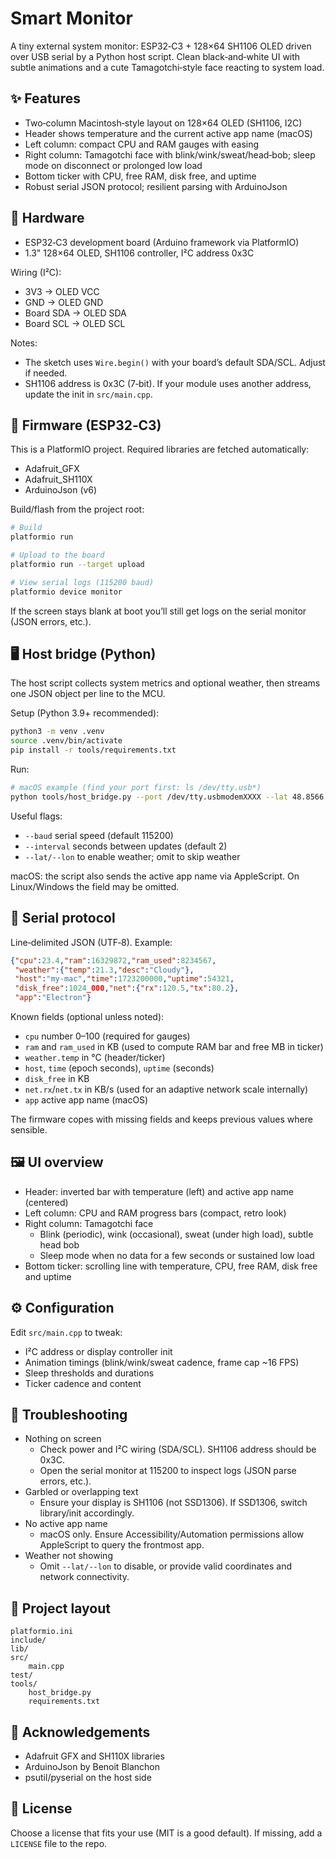 # Smart Monitor

A tiny external system monitor: ESP32‑C3 + 128×64 SH1106 OLED driven over USB serial by a Python host script. Clean black‑and‑white UI with subtle animations and a cute Tamagotchi‑style face reacting to system load.

## ✨ Features
- Two‑column Macintosh‑style layout on 128×64 OLED (SH1106, I2C)
- Header shows temperature and the current active app name (macOS)
- Left column: compact CPU and RAM gauges with easing
- Right column: Tamagotchi face with blink/wink/sweat/head‑bob; sleep mode on disconnect or prolonged low load
- Bottom ticker with CPU, free RAM, disk free, and uptime
- Robust serial JSON protocol; resilient parsing with ArduinoJson

## 🧰 Hardware
- ESP32‑C3 development board (Arduino framework via PlatformIO)
- 1.3" 128×64 OLED, SH1106 controller, I²C address 0x3C

Wiring (I²C):
- 3V3 → OLED VCC
- GND → OLED GND
- Board SDA → OLED SDA
- Board SCL → OLED SCL

Notes:
- The sketch uses `Wire.begin()` with your board’s default SDA/SCL. Adjust if needed.
- SH1106 address is 0x3C (7‑bit). If your module uses another address, update the init in `src/main.cpp`.

## 🧪 Firmware (ESP32‑C3)
This is a PlatformIO project. Required libraries are fetched automatically:
- Adafruit_GFX
- Adafruit_SH110X
- ArduinoJson (v6)

Build/flash from the project root:

```bash
# Build
platformio run

# Upload to the board
platformio run --target upload

# View serial logs (115200 baud)
platformio device monitor
```

If the screen stays blank at boot you’ll still get logs on the serial monitor (JSON errors, etc.).

## 🖥️ Host bridge (Python)
The host script collects system metrics and optional weather, then streams one JSON object per line to the MCU.

Setup (Python 3.9+ recommended):

```bash
python3 -m venv .venv
source .venv/bin/activate
pip install -r tools/requirements.txt
```

Run:

```bash
# macOS example (find your port first: ls /dev/tty.usb*)
python tools/host_bridge.py --port /dev/tty.usbmodemXXXX --lat 48.8566 --lon 2.3522 --verbose
```

Useful flags:
- `--baud` serial speed (default 115200)
- `--interval` seconds between updates (default 2)
- `--lat/--lon` to enable weather; omit to skip weather

macOS: the script also sends the active app name via AppleScript. On Linux/Windows the field may be omitted.

## 🔌 Serial protocol
Line‑delimited JSON (UTF‑8). Example:

```json
{"cpu":23.4,"ram":16329872,"ram_used":8234567,
 "weather":{"temp":21.3,"desc":"Cloudy"},
 "host":"my-mac","time":1723200000,"uptime":54321,
 "disk_free":1024_000,"net":{"rx":120.5,"tx":80.2},
 "app":"Electron"}
```

Known fields (optional unless noted):
- `cpu` number 0–100 (required for gauges)
- `ram` and `ram_used` in KB (used to compute RAM bar and free MB in ticker)
- `weather.temp` in °C (header/ticker)
- `host`, `time` (epoch seconds), `uptime` (seconds)
- `disk_free` in KB
- `net.rx`/`net.tx` in KB/s (used for an adaptive network scale internally)
- `app` active app name (macOS)

The firmware copes with missing fields and keeps previous values where sensible.

## 🖼️ UI overview
- Header: inverted bar with temperature (left) and active app name (centered)
- Left column: CPU and RAM progress bars (compact, retro look)
- Right column: Tamagotchi face
	- Blink (periodic), wink (occasional), sweat (under high load), subtle head bob
	- Sleep mode when no data for a few seconds or sustained low load
- Bottom ticker: scrolling line with temperature, CPU, free RAM, disk free and uptime

## ⚙️ Configuration
Edit `src/main.cpp` to tweak:
- I²C address or display controller init
- Animation timings (blink/wink/sweat cadence, frame cap ~16 FPS)
- Sleep thresholds and durations
- Ticker cadence and content

## 🧰 Troubleshooting
- Nothing on screen
	- Check power and I²C wiring (SDA/SCL). SH1106 address should be 0x3C.
	- Open the serial monitor at 115200 to inspect logs (JSON parse errors, etc.).
- Garbled or overlapping text
	- Ensure your display is SH1106 (not SSD1306). If SSD1306, switch library/init accordingly.
- No active app name
	- macOS only. Ensure Accessibility/Automation permissions allow AppleScript to query the frontmost app.
- Weather not showing
	- Omit `--lat/--lon` to disable, or provide valid coordinates and network connectivity.

## 📂 Project layout
```
platformio.ini
include/
lib/
src/
	main.cpp
test/
tools/
	host_bridge.py
	requirements.txt
```

## 🙏 Acknowledgements
- Adafruit GFX and SH110X libraries
- ArduinoJson by Benoit Blanchon
- psutil/pyserial on the host side

## 📜 License
Choose a license that fits your use (MIT is a good default). If missing, add a `LICENSE` file to the repo.
